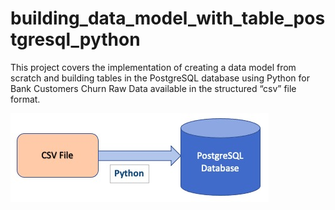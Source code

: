 # building_data_model_with_table_postgresql_python

This project covers the implementation of creating a data model from scratch and building tables in the PostgreSQL database using Python for Bank Customers Churn Raw Data available in the structured “csv” file format.


![](architecture/architecture.jpg)

